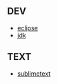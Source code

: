 DEV
-
* [eclipse](https://www.eclipse.org/)
* [jdk](http://www.oracle.com/technetwork/java/javase/downloads/index.html)

TEXT
-
* [sublimetext](https://www.sublimetext.com/)
